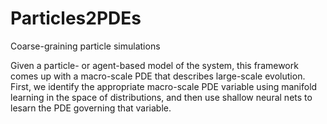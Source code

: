 # Particles2PDEs
Coarse-graining particle simulations


Given a particle- or agent-based model of the system, this framework comes up with a macro-scale PDE that describes large-scale evolution. 
First, we identify the appropriate macro-scale PDE variable using manifold learning in the space of distributions, and then use shallow neural nets to lesarn the PDE governing that variable. 

